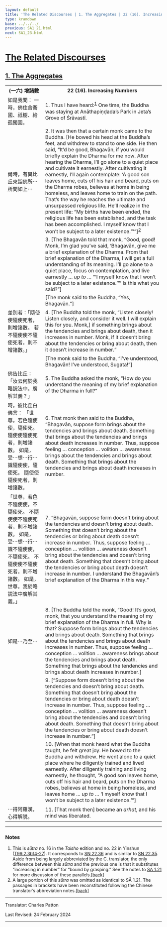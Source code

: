 ```yaml
---
layout: default
title: 'The Related Discourses | 1. The Aggregates | 22 (16). Increasing Numbers'
type: kramdown
base: ../../../
previous: SA1_21.html
next: SA1_23.html
---
```


<h1><a href='(../index.html)'>The Related Discourses</a></h1>
<h2><a href='index.html'>1. The Aggregates</a></h2>

<table class="trans">
  <th class='ch'>(一六) 增諸數</th>
  <th class='en'>22 (16). Increasing Numbers</th>
  <tr>
    <td title='t99.2.3b14'>如是我聞： 一時，佛住舍衞國、祇樹、給孤獨園。</td>
    <td id='p1'>1. Thus I have heard:<sup id="ref1"><a href="#n1">1</a></sup> One time, the Buddha was staying at Anāthapiṇḍada’s Park in Jeta’s Grove of Śrāvastī.</td>
  </tr>
  <tr>
    <td title='t99.2.3b15'>爾時，有異比丘來詣佛所⋯所問如上⋯</td>
    <td id='p2'>2. It was then that a certain monk came to the Buddha. [He bowed his head at the Buddha’s feet, and withdrew to stand to one side. He then said, “It’d be good, Bhagavān, if you would briefly explain the Dharma for me now. After hearing the Dharma, I’ll go alone to a quiet place and cultivate it earnestly. After cultivating it earnestly, I’ll again contemplate: ‘A good son leaves home, cuts off his hair and beard, puts on the Dharma robes, believes at home in being homeless, and leaves home to train on the path. That’s the way he reaches the ultimate and unsurpassed religious life. He’ll realize in the present life: “My births have been ended, the religious life has been established, and the task has been accomplished. I myself know that I won’t be subject to a later existence.”’”]<sup id="ref2"><a href="#n2">2</a></sup></td>
  </tr>
  <tr>
    <td title='t99.2.3b15'></td>
    <td id='p3'>3. [The Bhagavān told that monk, “Good, good! Monk, I’m glad you’ve said, ‘Bhagavān, give me a brief explanation of the Dharma. From that brief explanation of the Dharma, I will get a full understanding of its meaning. I’ll go alone to a quiet place, focus on contemplation, and live earnestly … <em>up to</em> … “‘I myself know that I won’t be subject to a later existence.’”’ Is this what you said?”]</td>
  </tr>
  <tr>
    <td title='t99.2.3b15'></td>
    <td>[The monk said to the Buddha, “Yes, Bhagavān.”]</td>
  </tr>
  <tr>
    <td title='t99.2.3b16'>差別者：「隨使使隨使死者，則增諸數。 若不隨使使不隨使死者，則不增諸數。」</td>
    <td id='p4'>4. [The Buddha told the monk, “Listen closely! Listen closely, and consider it well. I will explain this for you. Monk,] if something brings about the tendencies and brings about death, then it increases in number. Monk, if it doesn’t bring about the tendencies or bring about death, then it doesn’t increase in number.”</td>
  </tr>
  <tr>
    <td title='t99.2.3b16'></td>
    <td>[The monk said to the Buddha, “I’ve understood, Bhagavān! I’ve understood, Sugata!”]</td>
  </tr>
  <tr>
    <td title='t99.2.3b17'>佛告比丘： 「汝云何於我略説法中。廣解其義？」</td>
    <td id='p5'>5. The Buddha asked the monk, “How do you understand the meaning of my brief explanation of the Dharma in full?”</td>
  </tr>
  <tr>
    <td title='t99.2.3b19'>時，彼比丘白佛言： 「世尊，若色隨使使，隨使死。 隨使使隨使死者，則増諸數。 如是，受⋯想⋯行⋯識隨使使，隨使死。 隨使使隨使死者，則増諸數。</td>
    <td id='p6'>6. That monk then said to the Buddha, “Bhagavān, suppose form brings about the tendencies and brings about death. Something that brings about the tendencies and brings about death increases in number. Thus, suppose feeling … conception … volition … awareness brings about the tendencies and brings about death. Something that brings about the tendencies and brings about death increases in number.</td>
  </tr>
  <tr>
    <td title='t99.2.3b22'>「世尊，若色不隨使使，不隨使死。 不隨使使不隨使死者，則不増諸數。 如是，受⋯想⋯行⋯識不隨使使，不隨使死。 不隨使使不隨使死者，則不増諸數。 如是，世尊，我於略説法中廣解其義。」</td>
    <td id='p7'>7. “Bhagavān, suppose form doesn’t bring about the tendencies and doesn’t bring about death. Something that doesn’t bring about the tendencies or bring about death doesn’t increase in number. Thus, suppose feeling … conception … volition … awareness doesn’t bring about the tendencies and doesn’t bring about death. Something that doesn’t bring about the tendencies or bring about death doesn’t increase in number. I understand the Bhagavān’s brief explanation of the Dharma in this way.”</td>
  </tr>
  <tr>
    <td title='t99.2.3b26'>如是⋯乃至⋯</td>
    <td id='p8'>8. [The Buddha told the monk, “Good! It’s good, monk, that you understand the meaning of my brief explanation of the Dharma in full. Why is that? Suppose form brings about the tendencies and brings about death. Something that brings about the tendencies and brings about death increases in number. Thus, suppose feeling … conception … volition … awareness brings about the tendencies and brings about death. Something that brings about the tendencies and brings about death increases in number.]</td>
  </tr>
  <tr>
    <td title='t99.2.3b26'></td>
    <td id='p9'>9. [“Suppose form doesn’t bring about the tendencies and doesn’t bring about death. Something that doesn’t bring about the tendencies or bring about death doesn’t increase in number. Thus, suppose feeling … conception … volition … awareness doesn’t bring about the tendencies and doesn’t bring about death. Something that doesn’t bring about the tendencies or bring about death doesn’t increase in number.”]</td>
  </tr>
  <tr>
    <td title='t99.2.3b26'></td>
    <td id='p10'>10. [When that monk heard what the Buddha taught, he felt great joy. He bowed to the Buddha and withdrew. He went alone to a quiet place where he diligently trained and lived earnestly. After diligently training and living earnestly, he thought, “A good son leaves home, cuts off his hair and beard, puts on the Dharma robes, believes at home in being homeless, and leaves home … <em>up to</em> … ‘I myself know that I won’t be subject to a later existence.’”]</td>
  </tr>
  <tr>
    <td title='t99.2.3b26'>⋯得阿羅漢，心得解脱。</td>
    <td id='p11'>11. [That monk then] became an <em>arhat</em>, and his mind was liberated.</td>
  </tr>
</table>

<hr/>

<h3 id="notes">Notes</h3>

<ol>
<li id="n1">This is <em>sūtra</em> no. 16 in the <cite>Taisho</cite> edition and no. 22 in Yinshun (<a href="https://cbetaonline.dila.edu.tw/zh/T02n0099_p0003b14" target="_blank">T99.2.3b14-27</a>). It corresponds to <a href="https://suttacentral.net/sn22.36" target="_blank">SN 22.36</a> and is similar to <a href="https://suttacentral.net/sn22.35" target="_blank">SN 22.35</a>. Aside from being largely abbreviated by the C. translator, the only difference between this <em>sūtra</em> and the previous one is that it substitutes “increasing in number” for “bound by grasping.” See the notes to <a href="SA1_21.html" target="_blank">SĀ 1.21</a> for more discussion of these parallels.[<a href="#ref1">back</a>]</li>
<li id="n2">A large portion of this <em>sūtra</em> was omitted as identical to SĀ 1.21. The passages in brackets have been reconstituted following the Chinese translator’s abbreviation notes.[<a href="#ref2">back</a>]</li>
</ol>
<hr/>

<p class="translator">Translator: Charles Patton</p>
<p class='revised'>Last Revised: 24 February 2024</p>

<hr/>